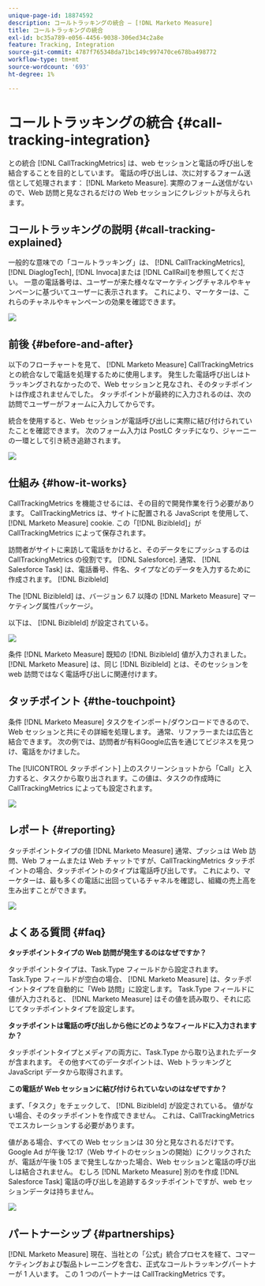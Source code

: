 ```yaml
---
unique-page-id: 18874592
description: コールトラッキングの統合 — [!DNL Marketo Measure]
title: コールトラッキングの統合
exl-id: bc35a789-e056-4456-9038-306ed34c2a8e
feature: Tracking, Integration
source-git-commit: 4787f765348da71bc149c997470ce678ba498772
workflow-type: tm+mt
source-wordcount: '693'
ht-degree: 1%

---
```


# コールトラッキングの統合 {#call-tracking-integration}

との統合 [!DNL CallTrackingMetrics] は、web セッションと電話の呼び出しを結合することを目的としています。 電話の呼び出しは、次に対するフォーム送信として処理されます： [!DNL Marketo Measure]. 実際のフォーム送信がないので、Web 訪問と見なされるだけの Web セッションにクレジットが与えられます。

## コールトラッキングの説明 {#call-tracking-explained}

一般的な意味での「コールトラッキング」は、 [!DNL CallTrackingMetrics], [!DNL DiaglogTech], [!DNL Invoca]または [!DNL CallRail]を参照してください。 一意の電話番号は、ユーザーが来た様々なマーケティングチャネルやキャンペーンに基づいてユーザーに表示されます。 これにより、マーケターは、これらのチャネルやキャンペーンの効果を確認できます。

![](assets/1.png)

## 前後 {#before-and-after}

以下のフローチャートを見て、 [!DNL Marketo Measure] CallTrackingMetrics との統合なしで電話を処理するために使用します。 発生した電話呼び出しはトラッキングされなかったので、Web セッションと見なされ、そのタッチポイントは作成されませんでした。 タッチポイントが最終的に入力されるのは、次の訪問でユーザーがフォームに入力してからです。

統合を使用すると、Web セッションが電話呼び出しに実際に結び付けられていたことを確認できます。 次のフォーム入力は PostLC タッチになり、ジャーニーの一環として引き続き追跡されます。

![](assets/2.png)

## 仕組み {#how-it-works}

CallTrackingMetrics を機能させるには、その目的で開発作業を行う必要があります。 CallTrackingMetrics は、サイトに配置される JavaScript を使用して、 [!DNL Marketo Measure] cookie. この「[!DNL BizibleId]」が CallTrackingMetrics によって保存されます。

訪問者がサイトに来訪して電話をかけると、そのデータをにプッシュするのは CallTrackingMetrics の役割です。 [!DNL Salesforce].  通常、 [!DNL Salesforce Task] は、電話番号、件名、タイプなどのデータを入力するために作成されます。 [!DNL BizibleId]

The [!DNL BizibleId] は、バージョン 6.7 以降の [!DNL Marketo Measure] マーケティング属性パッケージ。

以下は、 [!DNL BizibleId] が設定されている。

![](assets/3.png)

条件 [!DNL Marketo Measure] 既知の [!DNL BizibleId] 値が入力されました。 [!DNL Marketo Measure] は、同じ [!DNL BizibleId] とは、そのセッションを web 訪問ではなく電話呼び出しに関連付けます。

## タッチポイント {#the-touchpoint}

条件 [!DNL Marketo Measure] タスクをインポート/ダウンロードできるので、Web セッションと共にその詳細を処理します。 通常、リファラーまたは広告と結合できます。 次の例では、訪問者が有料Google広告を通じてビジネスを見つけ、電話をかけました。

The [!UICONTROL タッチポイント] 上のスクリーンショットから「Call」と入力すると、タスクから取り出されます。この値は、タスクの作成時に CallTrackingMetrics によっても設定されます。

![](assets/4.png)

## レポート {#reporting}

タッチポイントタイプの値 [!DNL Marketo Measure] 通常、プッシュは Web 訪問、Web フォームまたは Web チャットですが、CallTrackingMetrics タッチポイントの場合、タッチポイントのタイプは電話呼び出しです。 これにより、マーケターは、最も多くの電話に出回っているチャネルを確認し、組織の売上高を生み出すことができます。

![](assets/5.png)

## よくある質問 {#faq}

**タッチポイントタイプの Web 訪問が発生するのはなぜですか？**

タッチポイントタイプは、Task.Type フィールドから設定されます。 Task.Type フィールドが空白の場合、 [!DNL Marketo Measure] は、タッチポイントタイプを自動的に「Web 訪問」に設定します。 Task.Type フィールドに値が入力されると、 [!DNL Marketo Measure] はその値を読み取り、それに応じてタッチポイントタイプを設定します。

**タッチポイントは電話の呼び出しから他にどのようなフィールドに入力されますか？**

タッチポイントタイプとメディアの両方に、Task.Type から取り込まれたデータが含まれます。 その他すべてのデータポイントは、Web トラッキングと JavaScript データから取得されます。

**この電話が Web セッションに結び付けられていないのはなぜですか？**

まず、「タスク」をチェックして、 [!DNL BizibleId] が設定されている。 値がない場合、そのタッチポイントを作成できません。 これは、CallTrackingMetrics でエスカレーションする必要があります。

値がある場合、すべての Web セッションは 30 分と見なされるだけです。 Google Ad が午後 12:17（Web サイトのセッションの開始）にクリックされたが、電話が午後 1:05 まで発生しなかった場合、Web セッションと電話の呼び出しは結合されません。 むしろ [!DNL Marketo Measure] 別のを作成 [!DNL Salesforce Task] 電話の呼び出しを追跡するタッチポイントですが、web セッションデータは持ちません。

![](assets/6.png)

## パートナーシップ {#partnerships}

[!DNL Marketo Measure] 現在、当社との「公式」統合プロセスを経て、コマーケティングおよび製品トレーニングを含む、正式なコールトラッキングパートナーが 1 人います。 この 1 つのパートナーは CallTrackingMetrics です。
